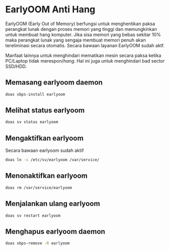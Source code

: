 # EarlyOOM Anti Hang

EarlyOOM (Early Out of Memory) berfungsi untuk menghentikan paksa perangkat lunak dengan proses memori yang tinggi dan memungkinkan untuk membuat hang komputer. Jika sisa memori yang bebas sekitar 10% maka perangkat lunak yang sengaja membuat memori penuh akan tereliminasi secara otomatis. Secara bawaan layanan EarlyOOM sudah aktf.

Manfaat lainnya untuk menghindari mematikan mesin secara paksa ketika PC/Laptop tidak merespon/_hang_. Hal ini juga untuk menghindari bad sector SSD/HDD.

## Memasang earlyoom daemon

```bash
doas xbps-install earlyoom
```

## Melihat status earlyoom

```bash
doas sv status earlyoom
```

## Mengaktifkan earlyoom

Secara bawaan earlyoom sudah aktif

```bash
doas ln -s /etc/sv/earlyoom /var/service/
```

## Menonaktifkan earlyoom

```bash
doas rm /var/service/earlyoom
```

## Menjalankan ulang earlyoom

```bash
doas sv restart earlyoom
```

## Menghapus earlyoom daemon

```bash
doas xbps-remove -R earlyoom
```
